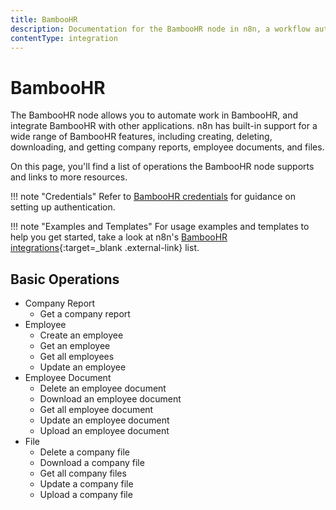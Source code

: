 ```yaml
---
title: BambooHR
description: Documentation for the BambooHR node in n8n, a workflow automation platform. Includes details of operations and configuration, and links to examples and credentials information.
contentType: integration
---
```


# BambooHR

The BambooHR node allows you to automate work in BambooHR, and integrate BambooHR with other applications. n8n has built-in support for a wide range of BambooHR features, including creating, deleting, downloading, and getting company reports, employee documents, and files.

On this page, you'll find a list of operations the BambooHR node supports and links to more resources.

!!! note "Credentials"
     Refer to [BambooHR credentials](/integrations/builtin/credentials/bamboohr/) for guidance on setting up authentication. 

!!! note "Examples and Templates"
     For usage examples and templates to help you get started, take a look at n8n's [BambooHR integrations](https://n8n.io/integrations/bamboohr/){:target=_blank .external-link} list.



## Basic Operations

* Company Report
    * Get a company report
* Employee
    * Create an employee
    * Get an employee
    * Get all employees
    * Update an employee
* Employee Document
    * Delete an employee document
    * Download an employee document
    * Get all employee document
    * Update an employee document
    * Upload an employee document
* File
    * Delete a company file
    * Download a company file
    * Get all company files
    * Update a company file
    * Upload a company file

